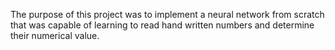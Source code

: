 The purpose of this project was to implement a neural network from scratch that was capable of learning to read hand written numbers and determine their numerical value.

